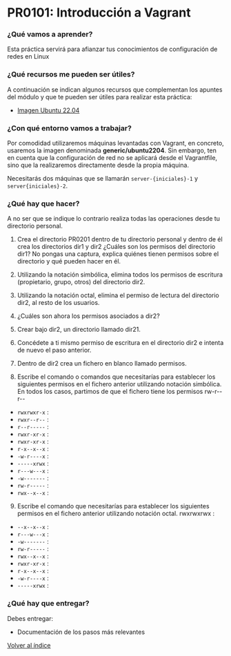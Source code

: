 # PR0101: Introducción a Vagrant

### ¿Qué vamos a aprender?

Esta práctica servirá para afianzar tus conocimientos de configuración de redes en Linux

### ¿Qué recursos me pueden ser útiles?

A continuación se indican algunos recursos que complementan los apuntes del módulo y que te pueden ser útiles para realizar esta práctica:

- [Imagen Ubuntu 22.04](https://app.vagrantup.com/generic/boxes/ubuntu2204)

### ¿Con qué entorno vamos a trabajar?

Por comodidad utilizaremos máquinas levantadas con Vagrant, en concreto, usaremos la imagen denominada **generic/ubuntu2204**. Sin embargo, ten en cuenta que la configuración de red no se aplicará desde el Vagrantfile, sino que la realizaremos directamente desde la propia máquina.

Necesitarás dos máquinas que se llamarán `server-{iniciales}-1` y `server{iniciales}-2`.


### ¿Qué hay que hacer?


A no ser que se indique lo contrario realiza todas las operaciones desde tu directorio personal.

1.	Crea el directorio PR0201 dentro de tu directorio personal y dentro de él crea los directorios dir1 y dir2 ¿Cuáles son los permisos del directorio dir1? No pongas una captura, explica quiénes tienen permisos sobre el directorio y qué pueden hacer en él.

2.	Utilizando   la   notación   simbólica, elimina   todos   los   permisos de   escritura (propietario, grupo, otros) del directorio dir2.

3.	Utilizando la notación octal, elimina el permiso de lectura del directorio dir2, al resto de los usuarios.

4.	¿Cuáles son ahora los permisos asociados a dir2?

5.	Crear bajo dir2, un directorio llamado dir21.

6.	Concédete a ti mismo permiso de escritura en el directorio dir2 e intenta de nuevo el paso anterior.

7.	Dentro de dir2 crea un fichero en blanco llamado permisos.



8.	Escribe el comando o comandos que necesitarías para establecer los siguientes permisos en el fichero anterior utilizando notación simbólica. En todos los casos, partimos de que el fichero tiene los permisos rw-r--r--

- `rwxrwxr-x` :
- `rwxr--r--` :
- `r--r-----` :
- `rwxr-xr-x` :
- `rwxr-xr-x` :
- `r-x--x--x` :
- `-w-r----x` :
- `-----xrwx` :
- `r---w---x` :
- `-w-------` :
- `rw-r-----` :
- `rwx--x--x` :

9.	Escribe el comando que necesitarías para establecer los siguientes permisos en el fichero anterior utilizando notación octal.
rwxrwxrwx :

- `--x--x--x` :
- `r---w---x` :
- `-w-------` :
- `rw-r-----` :
- `rwx--x--x` :
- `rwxr-xr-x` :
- `r-x--x--x` :
- `-w-r----x` :
- `-----xrwx` :



### ¿Qué hay que entregar?

Debes entregar:

- Documentación de los pasos más relevantes



[Volver al índice](../index.html)